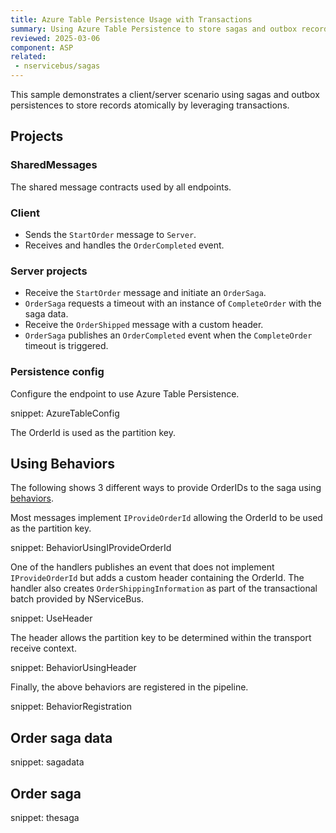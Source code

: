 ```yaml
---
title: Azure Table Persistence Usage with Transactions
summary: Using Azure Table Persistence to store sagas and outbox records atomically
reviewed: 2025-03-06
component: ASP
related:
 - nservicebus/sagas
---
```


This sample demonstrates a client/server scenario using sagas and outbox persistences to store records atomically by leveraging transactions.

## Projects

### SharedMessages

The shared message contracts used by all endpoints.

### Client

* Sends the `StartOrder` message to `Server`.
* Receives and handles the `OrderCompleted` event.

### Server projects

* Receive the `StartOrder` message and initiate an `OrderSaga`.
* `OrderSaga` requests a timeout with an instance of `CompleteOrder` with the saga data.
* Receive the `OrderShipped` message with a custom header.
* `OrderSaga` publishes an `OrderCompleted` event when the `CompleteOrder` timeout is triggered.

### Persistence config

Configure the endpoint to use Azure Table Persistence.

snippet: AzureTableConfig

The OrderId is used as the partition key.

## Using Behaviors

The following shows 3 different ways to provide OrderIDs to the saga using [behaviors](/nservicebus/pipeline/manipulate-with-behaviors.md).

Most messages implement `IProvideOrderId` allowing the OrderId to be used as the partition key.

snippet: BehaviorUsingIProvideOrderId

One of the handlers publishes an event that does not implement `IProvideOrderId` but adds a custom header containing the OrderId. The handler also creates `OrderShippingInformation` as part of the transactional batch provided by NServiceBus.

snippet: UseHeader

The header allows the partition key to be determined within the transport receive context.

snippet: BehaviorUsingHeader

Finally, the above behaviors are registered in the pipeline.

snippet: BehaviorRegistration

## Order saga data

snippet: sagadata

## Order saga

snippet: thesaga

